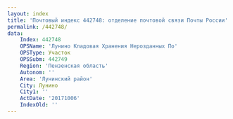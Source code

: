 ```yaml
---
layout: index
title: 'Почтовый индекс 442748: отделение почтовой связи Почты России'
permalink: /442748/
data:
    Index: 442748
    OPSName: 'Лунино Кладовая Хранения Нерозданных По'
    OPSType: Участок
    OPSSubm: 442749
    Region: 'Пензенская область'
    Autonom: ''
    Area: 'Лунинский район'
    City: Лунино
    City1: ''
    ActDate: '20171006'
    IndexOld: ''
---
```

